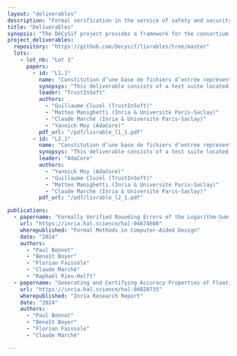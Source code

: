 ```yaml
---
layout: "deliverables"
description: "Formal verification in the service of safety and security"
title: "Deliverables"
synopsis: "The DéCySif project provides a framework for the consortium to produce a set of deliverables as well as a series of diverse scientific papers, which will be compiled below as they are published."
project_deliverables:
  repository: "https://github.com/Decysif/livrables/tree/master"
  lots:
    - lot_nb: "Lot 1"
      papers:
        - id: "L1.1"
          name: "Constitution d’une base de fichiers d’entrée représentatifs des difficultés rencontrées pour générer des exploits."
          synopsys: "This deliverable consists of a test suite located in the 'benchmarks' repository of the Décysif project. The objectives of the deliverable are to identify weaknesses in the reconstruction of a counterexample by Why3 from SMT solver models, or in the procedures for verifying and categorizing counterexamples."
          leader: "TrustInSoft"
          authors:
            - "Guillaume Cluzel (TrustInSoft)"
            - "Matteo Manighetti (Inria & Université Paris-Saclay)"
            - "Claude Marché (Inria & Université Paris-Saclay)"
            - "Yannick Moy (AdaCore)"
          pdf_url: "/pdf/livrable_l1_1.pdf"
        - id: "L2.1"
          name: "Constitution d’une base de fichiers d’entrée représentatifs des difficultés rencontrées pour la preuve automatique."
          synopsys: "This deliverable consists of a test suite located in the 'benchmarks' repository of the Décysif project, with the objectives of identifying weaknesses in the Alt-Ergo solver, detecting translation issues (or identifying problems in the writing of theories, such as the memory model of J3) for all solvers: CVC5, CVC4, Z3, and Alt-Ergo."
          leader: "AdaCore"
          authors:
            - "Yannick Moy (AdaCore)"
            - "Guillaume Cluzel (TrustInSoft)"
            - "Matteo Manighetti (Inria & Université Paris-Saclay)"
            - "Claude Marché (Inria & Université Paris-Saclay)"
          pdf_url: "/pdf/livrable_l2_1.pdf"

publications:
  - papername: "Formally Verified Rounding Errors of the Logarithm-Sum-Exponential Function"
    url: "https://inria.hal.science/hal-04674600"
    wherepublished: "Formal Methods in Computer-Aided Design"
    date: "2024"
    authors:
      - "Paul Bonnot"
      - "Benoît Boyer"
      - "Florian Faissole"
      - "Claude Marché"
      - "Raphaël Rieu-Helft"
  - papername: "Generating and Certifying Accuracy Properties of Floating-Point Programs"
    url: "https://inria.hal.science/hal-04820735"
    wherepublished: "Inria Research Report"
    date: "2024"
    authors:
      - "Paul Bonnot"
      - "Benoît Boyer"
      - "Florian Faissole"
      - "Claude Marché"

---
```

